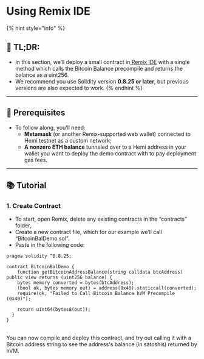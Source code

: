 # Using Remix IDE

{% hint style="info" %}
## 📜 **TL;DR:**

* In this section, we’ll deploy a small contract in[ Remix IDE](https://remix.ethereum.org) with a single method which calls the Bitcoin Balance precompile and returns the balance as a uint256.&#x20;
* We recommend you use Solidity version **0.8.25 or later**, but previous versions are also expected to work.
{% endhint %}

***

## 🏁 Prerequisites

* To follow along, you’ll need:
  * **Metamask** (or another Remix-supported web wallet) connected to Hemi testnet as a custom network;
  * **A nonzero ETH balance** tunneled over to a Hemi address in your wallet you want to deploy the demo contract with to pay deployment gas fees.

***

## 📚 Tutorial

### 1. Create Contract

* To start, open Remix, delete any existing contracts in the “contracts” folder,.
* Create a new contract file, which for our example we’ll call “BitcoinBalDemo.sol”.
* Paste in the following code:

```solidity
pragma solidity ^0.8.25;

contract BitcoinBalDemo {
    function getBitcoinAddressBalance(string calldata btcAddress) public view returns (uint256 balance) {
    bytes memory converted = bytes(btcAddress);
    (bool ok, bytes memory out) = address(0x40).staticcall(converted);
    require(ok, "Failed to Call Bitcoin Balance hVM Precompile (0x40)");
    
    return uint64(bytes8(out));
  }
}
```

\
You can now compile and deploy this contract, and try out calling it with a Bitcoin address string to see the address's balance (in satoshis) returned by hVM.

